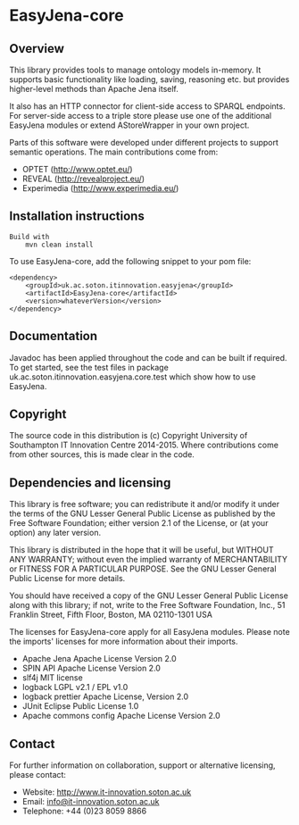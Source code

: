 # EasyJena-core

## Overview

This library provides tools to manage ontology models in-memory.
It supports basic functionality like loading, saving, reasoning etc. but provides higher-level
methods than Apache Jena itself.

It also has an HTTP connector for client-side access to SPARQL endpoints. For server-side access
to a triple store please use one of the additional EasyJena modules or extend AStoreWrapper in
your own project.

Parts of this software were developed under different projects to support semantic operations.
The main contributions come from:

- OPTET (http://www.optet.eu/)
- REVEAL (http://revealproject.eu/)
- Experimedia (http://www.experimedia.eu/)

## Installation instructions

```
Build with
    mvn clean install
```

To use EasyJena-core, add the following snippet to your pom file:

```
<dependency>
    <groupId>uk.ac.soton.itinnovation.easyjena</groupId>
    <artifactId>EasyJena-core</artifactId>
    <version>whateverVersion</version>
</dependency>
```

## Documentation

Javadoc has been applied throughout the code and can be built if required.
To get started, see the test files in package uk.ac.soton.itinnovation.easyjena.core.test which
show how to use EasyJena.

## Copyright

The source code in this distribution is (c) Copyright University of Southampton
IT Innovation Centre 2014-2015.
Where contributions come from other sources, this is made clear in the code.

## Dependencies and licensing

This library is free software; you can redistribute it and/or
modify it under the terms of the GNU Lesser General Public
License as published by the Free Software Foundation; either
version 2.1 of the License, or (at your option) any later version.

This library is distributed in the hope that it will be useful,
but WITHOUT ANY WARRANTY; without even the implied warranty of
MERCHANTABILITY or FITNESS FOR A PARTICULAR PURPOSE.  See the GNU
Lesser General Public License for more details.

You should have received a copy of the GNU Lesser General Public
License along with this library; if not, write to the Free Software
Foundation, Inc., 51 Franklin Street, Fifth Floor, Boston, MA  02110-1301  USA

The licenses for EasyJena-core apply for all EasyJena modules.
Please note the imports' licenses for more information about their imports.

- Apache Jena              Apache License Version 2.0
- SPIN API                 Apache License Version 2.0
- slf4j                    MIT license
- logback                  LGPL v2.1 / EPL v1.0
- logback prettier         Apache License, Version 2.0
- JUnit                    Eclipse Public License 1.0
- Apache commons config    Apache License Version 2.0

## Contact

For further information on collaboration, support or alternative licensing, please contact:

- Website: http://www.it-innovation.soton.ac.uk
- Email: info@it-innovation.soton.ac.uk
- Telephone: +44 (0)23 8059 8866


